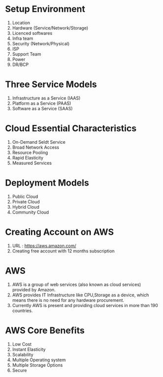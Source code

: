 # Setup Environment

1)  Location
2)  Hardware (Service/Network/Storage)
3)  Licenced softwares
4)  Infra team
5)  Security (Network/Physical)
6)  ISP
7)  Support Team
8)  Power
9)  DR/BCP

# Three Service Models

1)  Infrastructure as a Service (IAAS)
2)  Platform as a Service (PAAS)
3)  Software as a Service (SAAS)

# Cloud Essential Characteristics

1)  On-Demand Seldt Service
2)  Broad Network Access
3)  Resource Pooling
4)  Rapid Elasticity
5)  Measured Services

# Deployment Models

1)  Public Cloud
2)  Private Cloud
3)  Hybrid Cloud
4)  Community Cloud

# Creating Account on AWS

1) URL : https://aws.amazon.com/
2) Creating free account with 12 months subscription

# AWS

1) AWS is a group of web services (also known as cloud services) provided by Amazon.
2) AWS provides IT Infrastructure like CPU,Storage as a device, which means there is no need for any hardware procurement.
3) Currently AWS is present and providing cloud services in more than 190 countries.

# AWS Core Benefits

1) Low Cost
2) Instant Elasticity
3) Scalability
4) Multiple Operating system
5) Multiple Storage Options
6) Secure



